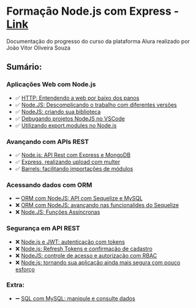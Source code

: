 # Formação Node.js com Express - [Link](https://cursos.alura.com.br/formacao-node-js-express)
Documentação do progresso do curso da plataforma Alura realizado por João Vitor Oliveira Souza
## Sumário:
### Aplicações Web com Node.js
- ✅ [HTTP: Entendendo a web por baixo dos panos](https://github.com/joaovitoroliv/http-entendendo-a-web-por-debaixo-dos-panos)
- ✅ [Node.JS: Descomplicando o trabalho com diferentes versões](https://github.com/joaovitoroliv/nodejs-com-express/tree/main/1_artigo_1)
- ✅ [NodeJS: criando sua biblioteca](https://github.com/joaovitoroliv/nodejs-com-express/tree/main/2-nodejs-criando-sua-biblioteca)
- ✅ [Debugando projetos NodeJS no VSCode](https://github.com/joaovitoroliv/nodejs-com-express/tree/main/3-debug-vscode)
- ✅ [Utilizando export.modules no Node.js](https://github.com/joaovitoroliv/nodejs-com-express/tree/main/4-export-modules)
### Avançando com APIs REST
- ✅ [Node.js: API Rest com Express e MongoDB](https://github.com/joaovitoroliv/nodejs-com-express/tree/main/5-api-rest-express-e-mongodb)
- ✅ [Express, realizando upload com multer](https://github.com/joaovitoroliv/nodejs-com-express/tree/main/6-express-upload-multer-e-uso-de-barrels)
- ✅ [Barrels: facilitando importações de módulos](https://github.com/joaovitoroliv/nodejs-com-express/tree/main/6-express-upload-multer-e-uso-de-barrels)
### Acessando dados com ORM
- ➖ [ORM com NodeJS: API com Sequelize e MySQL](https://github.com/joaovitoroliv/nodejs-com-express/tree/main/7-ORM-Node-Sequelzie-e-MySQL)
- ❌ [ORM com NodeJS: avançando nas funcionalides do Sequelize](#)
- ❌ [Node.JS: Funções Assíncronas](#)
### Segurança em API REST
- ❌ [Node.js e JWT: autenticação com tokens](#)
- ❌ [Node.js: Refresh Tokens e confirmação de cadastro](#)
- ❌ [NodeJS: controle de acesso e autorização com RBAC](#)
- ❌ [Node.js: tornando sua aplicação ainda mais segura com pouco esforço](#)

### Extra:
- ➖ [SQL com MySQL: manipule e consulte dados]()